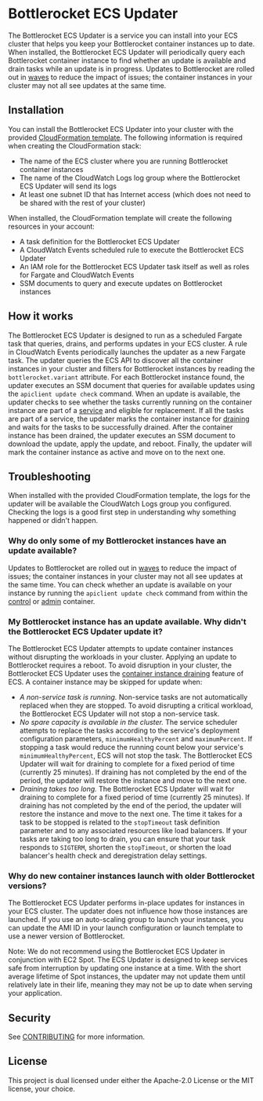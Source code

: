 # Bottlerocket ECS Updater

The Bottlerocket ECS Updater is a service you can install into your ECS cluster that helps you keep your Bottlerocket container instances up to date.
When installed, the Bottlerocket ECS Updater will periodically query each Bottlerocket container instance to find whether an update is available and drain tasks while an update is in progress.
Updates to Bottlerocket are rolled out in [waves](https://github.com/bottlerocket-os/bottlerocket/tree/develop/sources/updater/waves) to reduce the impact of issues; the container instances in your cluster may not all see updates at the same time.

## Installation

You can install the Bottlerocket ECS Updater into your cluster with the provided [CloudFormation template](stacks/bottlerocket-ecs-updater.yaml).
The following information is required when creating the CloudFormation stack:

* The name of the ECS cluster where you are running Bottlerocket container instances
* The name of the CloudWatch Logs log group where the Bottlerocket ECS Updater will send its logs
* At least one subnet ID that has Internet access (which does not need to be shared with the rest of your cluster)

When installed, the CloudFormation template will create the following resources in your account:

* A task definition for the Bottlerocket ECS Updater
* A CloudWatch Events scheduled rule to execute the Bottlerocket ECS Updater
* An IAM role for the Bottlerocket ECS Updater task itself as well as roles for Fargate and CloudWatch Events
* SSM documents to query and execute updates on Bottlerocket instances

## How it works

The Bottlerocket ECS Updater is designed to run as a scheduled Fargate task that queries, drains, and performs updates in your ECS cluster.
A rule in CloudWatch Events periodically launches the updater as a new Fargate task.
The updater queries the ECS API to discover all the container instances in your cluster and filters for Bottlerocket instances by reading the `bottlerocket.variant` attribute.
For each Bottlerocket instance found, the updater executes an SSM document that queries for available updates using the `apiclient update check` command.
When an update is available, the updater checks to see whether the tasks currently running on the container instance are part of a [service](https://docs.aws.amazon.com/AmazonECS/latest/developerguide/ecs_services.html) and eligible for replacement.
If all the tasks are part of a service, the updater marks the container instance for [draining](https://docs.aws.amazon.com/AmazonECS/latest/developerguide/container-instance-draining.html) and waits for the tasks to be successfully drained.
After the container instance has been drained, the updater executes an SSM document to download the update, apply the update, and reboot.
Finally, the updater will mark the container instance as active and move on to the next one.

## Troubleshooting

When installed with the provided CloudFormation template, the logs for the updater will be available the CloudWatch Logs group you configured.
Checking the logs is a good first step in understanding why something happened or didn't happen.

### Why do only some of my Bottlerocket instances have an update available?

Updates to Bottlerocket are rolled out in [waves](https://github.com/bottlerocket-os/bottlerocket/tree/develop/sources/updater/waves) to reduce the impact of issues; the container instances in your cluster may not all see updates at the same time.
You can check whether an update is available on your instance by running the `apiclient update check` command from within the [control](https://github.com/bottlerocket-os/bottlerocket#control-container) or [admin](https://github.com/bottlerocket-os/bottlerocket#admin-container) container.

### My Bottlerocket instance has an update available.  Why didn't the Bottlerocket ECS Updater update it?

The Bottlerocket ECS Updater attempts to update container instances without disrupting the workloads in your cluster.
Applying an update to Bottlerocket requires a reboot.
To avoid disruption in your cluster, the Bottlerocket ECS Updater uses the [container instance draining](https://docs.aws.amazon.com/AmazonECS/latest/developerguide/container-instance-draining.html) feature of ECS.
A container instance may be skipped for update when:

* _A non-service task is running._
  Non-service tasks are not automatically replaced when they are stopped.
  To avoid disrupting a critical workload, the Bottlerocket ECS Updater will not stop a non-service task.
* _No spare capacity is available in the cluster._
  The service scheduler attempts to replace the tasks according to the service's deployment configuration parameters, `minimumHealthyPercent` and `maximumPercent`.
  If stopping a task would reduce the running count below your service's `minimumHealthyPercent`, ECS will not stop the task.
  The Bottlerocket ECS Updater will wait for draining to complete for a fixed period of time (currently 25 minutes).
  If draining has not completed by the end of the period, the updater will restore the instance and move to the next one.
* _Draining takes too long._
  The Bottlerocket ECS Updater will wait for draining to complete for a fixed period of time (currently 25 minutes).
  If draining has not completed by the end of the period, the updater will restore the instance and move to the next one.
  The time it takes for a task to be stopped is related to the `stopTimeout` task definition parameter and to any associated resources like load balancers.
  If your tasks are taking too long to drain, you can ensure that your task responds to `SIGTERM`, shorten the `stopTimeout`, or shorten the load balancer's health check and deregistration delay settings.

### Why do new container instances launch with older Bottlerocket versions?

The Bottlerocket ECS Updater performs in-place updates for instances in your ECS cluster.
The updater does not influence how those instances are launched.
If you use an auto-scaling group to launch your instances, you can update the AMI ID in your launch configuration or launch template to use a newer version of Bottlerocket.

Note: We do not recommend using the Bottlerocket ECS Updater in conjunction with EC2 Spot.
The ECS Updater is designed to keep services safe from interruption by updating one instance at a time.
With the short average lifetime of Spot instances, the updater may not update them until relatively late in their life, meaning they may not be up to date when serving your application.

## Security

See [CONTRIBUTING](CONTRIBUTING.md#security-issue-notifications) for more information.

## License

This project is dual licensed under either the Apache-2.0 License or the MIT license, your choice.

